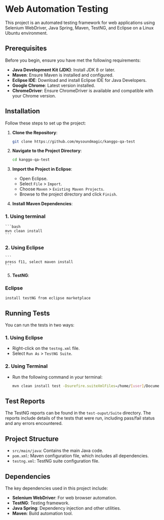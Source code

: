 # Web Automation Testing

This project is an automated testing framework for web applications using Selenium WebDriver, Java Spring, Maven, TestNG, and Eclipse on a Linux Ubuntu environment.

## Prerequisites

Before you begin, ensure you have met the following requirements:

- **Java Development Kit (JDK)**: Install JDK 8 or later.
- **Maven**: Ensure Maven is installed and configured.
- **Eclipse IDE**: Download and install Eclipse IDE for Java Developers.
- **Google Chrome**: Latest version installed.
- **ChromeDriver**: Ensure ChromeDriver is available and compatible with your Chrome version.

## Installation

Follow these steps to set up the project:

1. **Clone the Repository**:
    ```bash
    git clone https://github.com/mysoundmagic/kanggo-qa-test
    ```
2. **Navigate to the Project Directory**:
    ```bash
    cd kanggo-qa-test
    ```
3. **Import the Project in Eclipse**:
    - Open Eclipse.
    - Select `File` > `Import`.
    - Choose `Maven` > `Existing Maven Projects`.
    - Browse to the project directory and click `Finish`.

4. **Install Maven Dependencies**:
 ### 1. Using terminal
    ```bash
    mvn clean install
    ```
  ### 2. Using Eclipse
    ```
    press f11, select maven install
    ```

5. **TestNG**:
### Eclipse
```
install testNG from eclipse marketplace
```

## Running Tests

You can run the tests in two ways:

### 1. Using Eclipse

- Right-click on the `testng.xml` file.
- Select `Run As` > `TestNG Suite`.

### 2. Using Terminal

- Run the following command in your terminal:
    ```bash
    mvn clean install test -Dsurefire.suiteXmlFiles=/home/[user]/Documents/workspace/kanggo-qa-test/testng.xml > /home/[user]/Documents/workspace/kanggo-qa-test/"kanggo_test_$(date +"%d-%m-%Y %H:%M:%S").txt" &
    ```

## Test Reports

The TestNG reports can be found in the `test-ouput/Suite` directory. The reports include details of the tests that were run, including pass/fail status and any errors encountered.

## Project Structure

- `src/main/java`: Contains the main Java code.
- `pom.xml`: Maven configuration file, which includes all dependencies.
- `testng.xml`: TestNG suite configuration file.

## Dependencies

The key dependencies used in this project include:

- **Selenium WebDriver**: For web browser automation.
- **TestNG**: Testing framework.
- **Java Spring**: Dependency injection and other utilities.
- **Maven**: Build automation tool.
